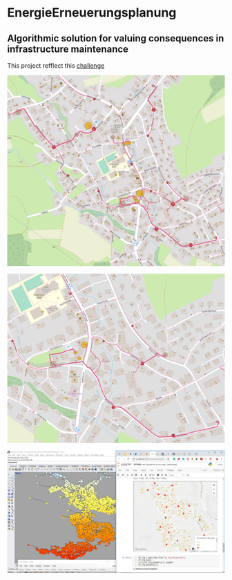 # EnergieErneuerungsplanung
## Algorithmic solution for valuing consequences in infrastructure maintenance

This project refflect this [challenge](https://hack.opendata.ch/project/341)

![overview image](energy-hack-341-1.png.jpg)

![detail image](energy-hackathon-341-2.png)

[<img width="900" alt="OpenDataHackathon" src="Screenshot_110.jpg">](https://twitter.com/algo_tecture)
